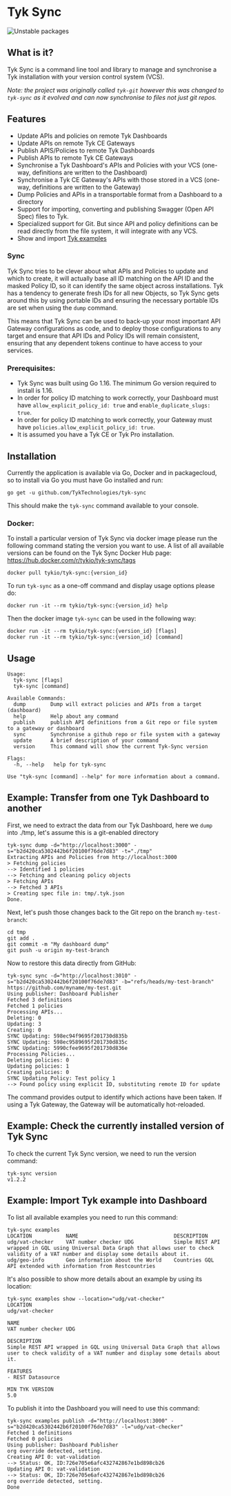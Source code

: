 # Tyk Sync

![Unstable packages](https://github.com/TykTechnologies/tyk-sync/workflows/Unstable%20packages/badge.svg)

## What is it?

Tyk Sync is a command line tool and library to manage and synchronise a Tyk installation with your version control system (VCS).

*Note: the project was originally called `tyk-git` however this was changed to `tyk-sync` as it evolved and can now synchronise to files not just git repos.*

## Features

- Update APIs and policies on remote Tyk Dashboards
- Update APIs on remote Tyk CE Gateways
- Publish APIS/Policies to remote Tyk Dashboards
- Publish APIs to remote Tyk CE Gateways
- Synchronise a Tyk Dashboard's APIs and Policies with your VCS (one-way, definitions are written to the Dashboard)
- Synchronise a Tyk CE Gateway's APIs with those stored in a VCS (one-way, definitions are written to the Gateway)
- Dump Policies and APIs in a transportable format from a Dashboard to a directory
- Support for importing, converting and publishing Swagger (Open API Spec) files to Tyk.
- Specialized support for Git. But since API and policy definitions can be read directly from
the file system, it will integrate with any VCS.
- Show and import [Tyk examples](https://github.com/TykTechnologies/tyk-examples)

### Sync

Tyk Sync tries to be clever about what APIs and Policies to update and which to create, it will actually base all
ID matching on the API ID and the masked Policy ID, so it can identify the same object across installations. Tyk has
a tendency to generate fresh IDs for all new Objects, so Tyk Sync gets around this by using portable IDs and ensuring
the necessary portable IDs are set when using the `dump` command.

This means that Tyk Sync can be used to back-up your most important API Gateway configurations as code, and to deploy
those configurations to any target and ensure that API IDs and Policy IDs will remain consistent, ensuring that any
dependent tokens continue to have access to your services.

### Prerequisites:

- Tyk Sync was built using Go 1.16. The minimum Go version required to install is 1.16.
- In order for policy ID matching to work correctly, your Dashboard must have `allow_explicit_policy_id: true` and `enable_duplicate_slugs: true`.
- In order for policy ID matching to work correctly, your Gateway must have `policies.allow_explicit_policy_id: true`.
- It is assumed you have a Tyk CE or Tyk Pro installation.

## Installation

Currently the application is available via Go, Docker and in packagecloud, so to install via Go you must have Go installed and run:

 ```
 go get -u github.com/TykTechnologies/tyk-sync
 ```
This should make the `tyk-sync` command available to your console.

### Docker:

To install a particular version of Tyk Sync via docker image please run the following command stating the version you want to use. A list of all available versions can be found on the Tyk Sync Docker Hub page: https://hub.docker.com/r/tykio/tyk-sync/tags
```
docker pull tykio/tyk-sync:{version_id}
```
To run `tyk-sync` as a one-off command and display usage options please do:
```
docker run -it --rm tykio/tyk-sync:{version_id} help
```
Then the docker image `tyk-sync` can be used in the following way:
```
docker run -it --rm tykio/tyk-sync:{version_id} [flags]
docker run -it --rm tykio/tyk-sync:{version_id} [command]
```
## Usage

```
Usage:
  tyk-sync [flags]
  tyk-sync [command]

Available Commands:
  dump        Dump will extract policies and APIs from a target (dashboard)
  help        Help about any command
  publish     publish API definitions from a Git repo or file system to a gateway or dashboard
  sync        Synchronise a github repo or file system with a gateway
  update      A brief description of your command
  version     This command will show the current Tyk-Sync version

Flags:
  -h, --help   help for tyk-sync

Use "tyk-sync [command] --help" for more information about a command.
```

## Example: Transfer from one Tyk Dashboard to another

First, we need to extract the data from our Tyk Dashboard, here we `dump` into ./tmp, let's assume this is a git-enabled
directory

```
tyk-sync dump -d="http://localhost:3000" -s="b2d420ca5302442b6f20100f76de7d83" -t="./tmp"
Extracting APIs and Policies from http://localhost:3000
> Fetching policies
--> Identified 1 policies
--> Fetching and cleaning policy objects
> Fetching APIs
--> Fetched 3 APIs
> Creating spec file in: tmp/.tyk.json
Done.
```

Next, let's push those changes back to the Git repo on the branch `my-test-branch`:

```
cd tmp
git add .
git commit -m "My dashboard dump"
git push -u origin my-test-branch
```

Now to restore this data directly from GitHub:

```
tyk-sync sync -d="http://localhost:3010" -s="b2d420ca5302442b6f20100f76de7d83" -b="refs/heads/my-test-branch" https://github.com/myname/my-test.git
Using publisher: Dashboard Publisher
Fetched 3 definitions
Fetched 1 policies
Processing APIs...
Deleting: 0
Updating: 3
Creating: 0
SYNC Updating: 598ec94f9695f201730d835b
SYNC Updating: 598ec9589695f201730d835c
SYNC Updating: 5990cfee9695f201730d836e
Processing Policies...
Deleting policies: 0
Updating policies: 1
Creating policies: 0
SYNC Updating Policy: Test policy 1
--> Found policy using explicit ID, substituting remote ID for update
```

The command provides output to identify which actions have been taken. If using a Tyk Gateway, the Gateway will be
automatically hot-reloaded.


## Example: Check the currently installed version of Tyk Sync

To check the current Tyk Sync version, we need to run the version command:

```
tyk-sync version
v1.2.2
```

## Example: Import Tyk example into Dashboard

To list all available examples you need to run this command:
```
tyk-sync examples
LOCATION           NAME                               DESCRIPTION
udg/vat-checker    VAT number checker UDG             Simple REST API wrapped in GQL using Universal Data Graph that allows user to check validity of a VAT number and display some details about it.
udg/geo-info       Geo information about the World    Countries GQL API extended with information from Restcountries
```

It's also possible to show more details about an example by using its location:
```
tyk-sync examples show --location="udg/vat-checker"
LOCATION
udg/vat-checker

NAME
VAT number checker UDG

DESCRIPTION
Simple REST API wrapped in GQL using Universal Data Graph that allows user to check validity of a VAT number and display some details about it.

FEATURES
- REST Datasource

MIN TYK VERSION
5.0
```

To publish it into the Dashboard you will need to use this command:
```
tyk-sync examples publish -d="http://localhost:3000" -s="b2d420ca5302442b6f20100f76de7d83" -l="udg/vat-checker"
Fetched 1 definitions
Fetched 0 policies
Using publisher: Dashboard Publisher
org override detected, setting.
Creating API 0: vat-validation
--> Status: OK, ID:726e705e6afc432742867e1bd898cb26
Updating API 0: vat-validation
--> Status: OK, ID:726e705e6afc432742867e1bd898cb26
org override detected, setting.
Done
```